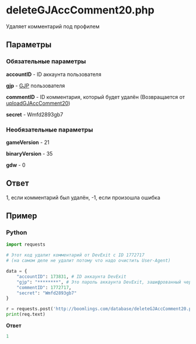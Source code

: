 # deleteGJAccComment20.php

Удаляет комментарий под профилем

## Параметры

### Обязательные параметры

**accountID** - ID аккаунта пользователя

**gjp** - [GJP](/topics/encryption/gjp.md) пользователя

**commentID** - ID комментария, который будет удалён (Возвращается от [uploadGJAccComment20](/endpoints/uploadGJAccComment20.md))

**secret** - Wmfd2893gb7

### Необязательные параметры

**gameVersion** - 21

**binaryVersion** - 35

**gdw** - 0

## Ответ

1, если комментарий был удалён, -1, если произошла ошибка

## Пример

<!-- tabs:start -->

### **Python**

```py
import requests

# Этот код удалит комментарий от DevExit с ID 1772717
# (на самом деле не удалит потому что надо очистить User-Agent)

data = {
    "accountID": 173831, # ID аккаунта DevExit
    "gjp": "********", # Это пароль аккаунта DevExit, зашифрованный через GJP
    "commentID": 1772717,
    "secret": "Wmfd2893gb7"
}

r = requests.post('http://boomlings.com/database/deleteGJAccComment20.php', data=data)
print(req.text)
```

**Ответ**
```py
1
```

<!-- tabs:end -->